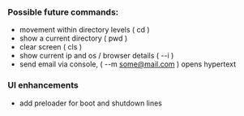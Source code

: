 
### Possible future commands:
 * movement within directory levels ( cd )
 * show a current directory ( pwd ) 
 * clear screen ( cls )
 * show current ip and os / browser details ( --i )
 * send email via console, ( --m some@mail.com ) opens hypertext

### UI enhancements
 * add preloader for boot and shutdown lines
